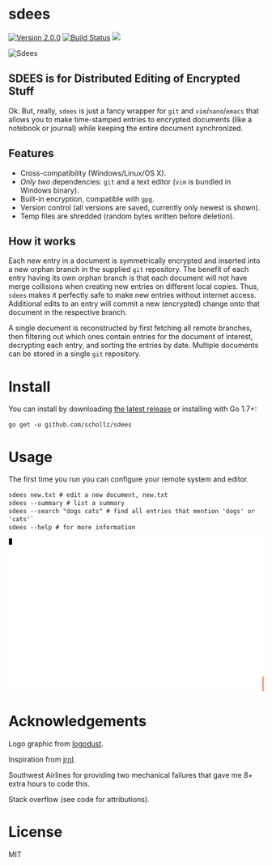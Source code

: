 # sdees


[![Version 2.0.0](https://img.shields.io/badge/version-2.0.0-brightgreen.svg?version=flat-square)](https://github.com/schollz/sdees/releases/latest)
[![Build Status](https://travis-ci.org/schollz/sdees.svg?branch=master)](https://travis-ci.org/schollz/sdees)
![](https://img.shields.io/badge/coverage-56.8%25-yellow.svg)

![Sdees](https://camo.githubusercontent.com/4e8c3264d9656edef93de9749f152b18314f780e/687474703a2f2f692e696d6775722e636f6d2f4936457a4544482e6a7067)

## SDEES is for Distributed Editing of Encrypted Stuff

Ok. But, really, `sdees` is just a fancy wrapper for `git` and `vim`/`nano`/`emacs` that allows you to make time-stamped entries to encrypted documents (like a notebook or journal) while keeping the entire document synchronized.


## Features

- Cross-compatibility (Windows/Linux/OS X).
- _Only two_ dependencies: `git` and a text editor (`vim` is bundled in Windows binary).
- Built-in encryption, compatible with `gpg`.
- Version control (all versions are saved, currently only newest is shown).
- Temp files are shredded (random bytes written before deletion).

## How it works

Each new entry in a document is symmetrically encrypted and inserted into a new orphan branch in the supplied `git` repository. The benefit of each entry having its own orphan branch is that each document will not have merge collisions when creating new entries on different local copies. Thus, `sdees` makes it perfectly safe to make new entries without internet access. Additional edits to an entry will commit a new (encrypted) change onto that document in the respective branch.

A single document is reconstructed by first fetching all remote branches, then filtering out which ones contain entries for the document of interest, decrypting each entry, and sorting the entries by date. Multiple documents can be stored in a single `git` repository. 

# Install

You can install by downloading [the latest release](https://github.com/schollz/sdees/releases/latest) or installing with Go 1.7+:
```
go get -u github.com/schollz/sdees
```

# Usage

The first time you run you can configure your remote system and editor.

```
sdees new.txt # edit a new document, new.txt
sdees --summary # list a summary
sdees --search "dogs cats" # find all entries that mention 'dogs' or 'cats'`
sdees --help # for more information
```

![sdees usage](/branding/help2.gif)

# Acknowledgements

Logo graphic from [logodust](http://logodust.com).

Inspiration from [jrnl](http://jrnl.sh/).

Southwest Airlines for providing two mechanical failures that gave me 8+ extra hours to code this.

Stack overflow (see code for attributions).

# License

MIT
